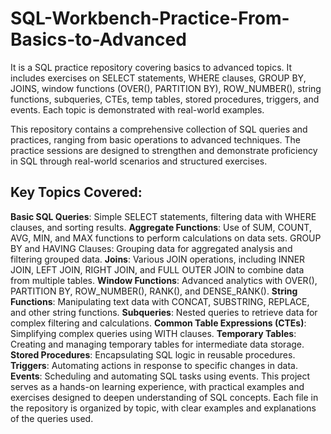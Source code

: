 # SQL-Workbench-Practice-From-Basics-to-Advanced
It is a  SQL practice repository covering basics to advanced topics. It includes exercises on SELECT statements, WHERE clauses, GROUP BY, JOINS, window functions (OVER(), PARTITION BY), ROW_NUMBER(), string functions, subqueries, CTEs, temp tables, stored procedures, triggers, and events. Each topic is demonstrated with real-world examples.

This repository contains a comprehensive collection of SQL queries and practices, ranging from basic operations to advanced techniques. The practice sessions are designed to strengthen and demonstrate proficiency in SQL through real-world scenarios and structured exercises.

## Key Topics Covered:

**Basic SQL Queries**: Simple SELECT statements, filtering data with WHERE clauses, and sorting results.
**Aggregate Functions**: Use of SUM, COUNT, AVG, MIN, and MAX functions to perform calculations on data sets.
GROUP BY and HAVING Clauses: Grouping data for aggregated analysis and filtering grouped data.
**Joins**: Various JOIN operations, including INNER JOIN, LEFT JOIN, RIGHT JOIN, and FULL OUTER JOIN to combine data from multiple tables.
**Window Functions**: Advanced analytics with OVER(), PARTITION BY, ROW_NUMBER(), RANK(), and DENSE_RANK().
**String Functions**: Manipulating text data with CONCAT, SUBSTRING, REPLACE, and other string functions.
**Subqueries**: Nested queries to retrieve data for complex filtering and calculations.
**Common Table Expressions (CTEs)**: Simplifying complex queries using WITH clauses.
**Temporary Tables**: Creating and managing temporary tables for intermediate data storage.
**Stored Procedures**: Encapsulating SQL logic in reusable procedures.
**Triggers**: Automating actions in response to specific changes in data.
**Events**: Scheduling and automating SQL tasks using events.
This project serves as a hands-on learning experience, with practical examples and exercises designed to deepen understanding of SQL concepts. Each file in the repository is organized by topic, with clear examples and explanations of the queries used.



